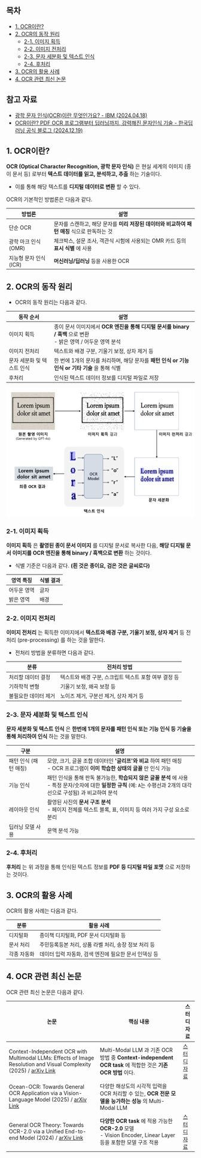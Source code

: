 ## 목차

* [1. OCR이란?](#1-ocr이란)
* [2. OCR의 동작 원리](#2-ocr의-동작-원리)
  * [2-1. 이미지 획득](#2-1-이미지-획득)
  * [2-2. 이미지 전처리](#2-2-이미지-전처리)
  * [2-3. 문자 세분화 및 텍스트 인식](#2-3-문자-세분화-및-텍스트-인식)
  * [2-4. 후처리](#2-4-후처리)
* [3. OCR의 활용 사례](#3-ocr의-활용-사례)
* [4. OCR 관련 최신 논문](#4-ocr-관련-최신-논문)

## 참고 자료

* [광학 문자 인식(OCR)이란 무엇인가요? - IBM (2024.04.18)](https://www.ibm.com/kr-ko/think/topics/optical-character-recognition)
* [OCR이란? PDF OCR 프로그램부터 딥러닝까지, 강력해진 문자인식 기술 - 한국딥러닝 공식 블로그 (2024.12.19)](https://www.koreadeep.com/blog/ocr)

## 1. OCR이란?

**OCR (Optical Character Recognition, 광학 문자 인식)** 은 현실 세계의 이미지 (종이 문서 등) 로부터 **텍스트 데이터를 읽고, 분석하고, 추출** 하는 기술이다.

* 이를 통해 해당 텍스트를 **디지털 데이터로 변환** 할 수 있다.

OCR의 기본적인 방법론은 다음과 같다.

| 방법론             | 설명                                                     |
|-----------------|--------------------------------------------------------|
| 단순 OCR          | 문자를 스캔하고, 해당 문자를 **미리 저장된 데이터와 비교하여 패턴 매칭** 식으로 판독하는 것 |
| 광학 마크 인식 (OMR)  | 체크박스, 설문 조사, 객관식 시험에 사용되는 OMR 카드 등의 **표시 식별** 에 사용     |
| 지능형 문자 인식 (ICR) | **머신러닝/딥러닝** 등을 사용한 OCR                                |

## 2. OCR의 동작 원리

* OCR의 동작 원리는 다음과 같다.

| 동작 순서           | 설명                                                                          |
|-----------------|-----------------------------------------------------------------------------|
| 이미지 획득          | 종이 문서 이미지에서 **OCR 엔진을 통해 디지털 문서를 binary / 흑백** 으로 변환<br>- 밝은 영역 / 어두운 영역 분석 |
| 이미지 전처리         | 텍스트와 배경 구분, 기울기 보정, 상자 제거 등                                                 |
| 문자 세분화 및 텍스트 인식 | 한 번에 1개의 문자를 처리하며, 해당 문자를 **패턴 인식 or 기능 인식 or 기타 기술** 을 통해 식별               |
| 후처리             | 인식된 텍스트 데이터 정보를 디지털 파일로 저장                                                  |

![image](images/OCR_Basic_1.PNG)

### 2-1. 이미지 획득

**이미지 획득** 은 **촬영된 종이 문서 이미지** 를 디지털 문서로 복사한 다음, **해당 디지털 문서 이미지를 OCR 엔진을 통해 binary / 흑백으로 변환** 하는 것이다.

* 식별 기준은 다음과 같다. **(흰 것은 종이요, 검은 것은 글씨로다)**

| 영역 특징  | 식별 결과 |
|--------|-------|
| 어두운 영역 | 글자    |
| 밝은 영역  | 배경    |

### 2-2. 이미지 전처리

**이미지 전처리** 는 획득한 이미지에서 **텍스트와 배경 구분, 기울기 보정, 상자 제거** 등 전처리 (pre-processing) 를 하는 것을 말한다.

* 전처리 방법을 분류하면 다음과 같다.

| 분류          | 전처리 방법                          |
|-------------|---------------------------------|
| 처리할 데이터 결정  | 텍스트와 배경 구분, 스크립트 텍스트 포함 여부 결정 등 |
| 기하학적 변형     | 기울기 보정, 왜곡 보정 등                 |
| 불필요한 데이터 제거 | 노이즈 제거, 구분선 제거, 상자 제거 등         |

### 2-3. 문자 세분화 및 텍스트 인식

**문자 세분화 및 텍스트 인식** 은 **한번에 1개의 문자를 패턴 인식 또는 기능 인식 등 기술을 통해 처리하여 인식** 하는 것을 말한다.

| 구분            | 설명                                                                                                                |
|---------------|-------------------------------------------------------------------------------------------------------------------|
| 패턴 인식 (패턴 매칭) | 모양, 크기, 글꼴 조합 데이터인 **'글리프'와 비교** 하여 패턴 매칭<br>- OCR 프로그램이 **이미 학습한 상태의 글꼴** 만 인식 가능                                |
| 기능 인식         | 패턴 인식을 통해 판독 불가능한, **학습되지 않은 글꼴 분석** 에 사용<br>- 특정 문자/숫자에 대한 **일정한 규칙** (예: ```A```는 수평선과 2개의 대각선으로 구성됨) 과 비교하여 분석 |
| 레이아웃 인식       | 촬영된 사진의 **문서 구조 분석**<br>- 페이지 전체를 텍스트 블록, 표, 이미지 등 여러 가지 구성 요소로 분리                                                |
| 딥러닝 모델 사용     | 문맥 분석 가능                                                                                                          |

### 2-4. 후처리

**후처리** 는 위 과정을 통해 인식된 텍스트 정보를 **PDF 등 디지털 파일 포맷** 으로 저장하는 것이다.

## 3. OCR의 활용 사례

OCR의 활용 사례는 다음과 같다.

| 분류     | 활용 사례                           |
|--------|---------------------------------|
| 디지털화   | 종이책 디지털화, PDF 문서 디지털화 등         |
| 문서 처리  | 주민등록등본 처리, 상품 라벨 처리, 송장 정보 처리 등 |
| 각종 자동화 | 데이터 입력 자동화, 검색 엔진에 필요한 문서 인덱싱 등 |

## 4. OCR 관련 최신 논문

OCR 관련 최신 논문은 다음과 같다.

| 논문                                                                                                                                                      | 핵심 내용                                                                                      | 스터디 자료                                                                                                                                                                                             |
|---------------------------------------------------------------------------------------------------------------------------------------------------------|--------------------------------------------------------------------------------------------|----------------------------------------------------------------------------------------------------------------------------------------------------------------------------------------------------|
| Context-Independent OCR with Multimodal LLMs: Effects of Image Resolution and Visual Complexity (2025) / [arXiv Link](https://arxiv.org/pdf/2503.23667) | Multi-Modal LLM 과 기존 OCR 방법 중 **Context-independent OCR task** 에 적합한 것은 **기존 OCR 방법** 이다.  | [스터디 자료](../Paper%20Study/Large%20Language%20Model/%5B2025.08.17%5D%20Context-Independent%20OCR%20with%20Multimodal%20LLMs%20-%20Effects%20of%20Image%20Resolution%20and%20Visual%20Complexity.md) |
| Ocean-OCR: Towards General OCR Application via a Vision-Language Model (2025) / [arXiv Link](https://arxiv.org/pdf/2501.15558)                          | 다양한 해상도의 시각적 입력을 OCR 처리할 수 있는, **OCR 전문 모델을 능가하는 성능** 의 Multi-Modal LLM                    |                                                                                                                                                                                                    |                                                                                                                                                                                                    |
| General OCR Theory: Towards OCR-2.0 via a Unified End-to-end Model (2024) / [arXiv Link](https://arxiv.org/pdf/2409.01704)                              | **다양한 OCR task** 에 적용 가능한 **OCR-2.0** 모델<br>- Vision Encoder, Linear Layer 등을 포함한 모델 구조 적용 | [스터디 자료](../Paper%20Study/Vision%20Model/%5B2025.08.22%5D%20General%20OCR%20Theory%20-%20Towards%20OCR-2.0%20via%20a%20Unified%20End-to-end%20Model.md)                                            |
